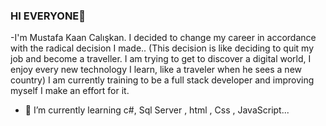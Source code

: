 ### HI EVERYONE👋

-I'm Mustafa Kaan Calışkan. I decided to change my career in accordance with the radical decision I made.. (This decision is like deciding to quit my job and become a traveller. I am trying to get to discover a digital world, I enjoy every new technology I learn, like a traveler when he sees a new country) I am currently training to be a full stack developer and improving myself I make an effort for it.

- 🌱 I’m currently learning c#, Sql Server , html , Css , JavaScript...
<!--
**MKaanCaliskan/MKaanCaliskan** is a ✨ _special_ ✨ repository because its `README.md` (this file) appears on your GitHub profile.

Here are some ideas to get you started:

- 🔭 I’m currently working on ...
- 🌱 I’m currently learning ...
- 👯 I’m looking to collaborate on ...
- 🤔 I’m looking for help with ...
- 💬 Ask me about ...
- 📫 How to reach me: ...
- 😄 Pronouns: ...
- ⚡ Fun fact: ...
-->
